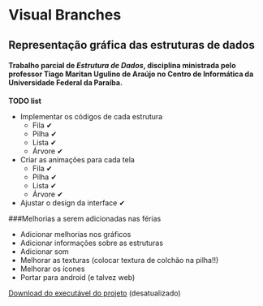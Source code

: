 # **Visual Branches**
## Representação gráfica das estruturas de dados
#### Trabalho parcial de *Estrutura de Dados*, disciplina ministrada pelo professor Tiago Maritan Ugulino de Araújo no **Centro de Informática** da **Universidade Federal da Paraíba**.


**TODO list**

 - Implementar os códigos de cada estrutura
	 - Fila ✔
	 - Pilha ✔
	 - Lista ✔
	 - Árvore ✔
 - Criar as animações para cada tela
	 - Fila ✔
	 - Pilha ✔
	 - Lista ✔
	 - Árvore ✔
 - Ajustar o design da interface ✔
 
 
 
 
 ###Melhorias a serem adicionadas nas férias
 - Adicionar melhorias nos gráficos
 - Adicionar informações sobre as estruturas
 - Adicionar som
 - Melhorar as texturas (colocar textura de colchão na pilha!!)
 - Melhorar os ícones
 - Portar para android (e talvez web)

[Download do executável do projeto](https://drive.google.com/file/d/1lO9g7O7xwaRvdcnqFHsxC6AW-CouMdsX/view?usp=sharing) (desatualizado)
